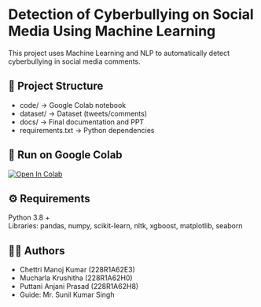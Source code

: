 # Detection of Cyberbullying on Social Media Using Machine Learning

This project uses Machine Learning and NLP to automatically detect cyberbullying in social media comments.

## 📁 Project Structure
- code/ → Google Colab notebook
- dataset/ → Dataset (tweets/comments)
- docs/ → Final documentation and PPT
- requirements.txt → Python dependencies

## 🚀 Run on Google Colab
[![Open In Colab](https://colab.research.google.com/assets/colab-badge.svg)](https://colab.research.google.com/github/yourusername/Cyberbullying-Detection-ML/blob/main/code/cyberbullying_detection.ipynb)

## ⚙️ Requirements
Python 3.8 +  
Libraries: pandas, numpy, scikit-learn, nltk, xgboost, matplotlib, seaborn

## 👨‍💻 Authors
- Chettri Manoj Kumar (228R1A62E3)
- Mucharla Krushitha (228R1A62H0)
- Puttani Anjani Prasad (228R1A62H8)
- Guide: Mr. Sunil Kumar Singh
